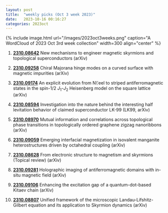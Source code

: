```yaml
---
layout: post
title:  "weekly picks (Oct 3 week 2023)"
date:   2023-10-16 00:16:27
categories: 2023oct
---
```



{% include image.html url="/images/2023oct3weeks.png" caption="A WordCloud of 2023 Oct 3rd week collection" width=300 align="center" %}




1. **[2310.08642](http://arxiv.org/abs/2310.08642)** New mechanisms to engineer magnetic skyrmions and topological superconductors (arXiv)

1. **[2310.09258](http://arxiv.org/abs/2310.09258)** Chiral Majorana hinge modes on a curved surface with magnetic impurities (arXiv)

1. **[2310.09174](http://arxiv.org/abs/2310.09174)** An explicit evolution from N\\'eel to striped antiferromagnetic states in the spin-1/2 $J_{1}$-$J_{2}$ Heisenberg model on the square lattice (arXiv)

1. **[2310.08594](http://arxiv.org/abs/2310.08594)** Investigation into the nature behind the interesting half levitation behavior of claimed superconductor LK-99 (LK99, arXiv)

1. **[2310.08970](http://arxiv.org/abs/2310.08970)** Mutual information and correlations across topological phase transitions in topologically ordered graphene zigzag nanoribbons (arXiv)

1. **[2310.09059](http://arxiv.org/abs/2310.09059)** Emerging interfacial magnetization in isovalent manganite heterostructures driven by octahedral coupling (arXiv)

1. **[2310.08628](http://arxiv.org/abs/2310.08628)** From electronic structure to magnetism and skyrmions (Topical review) (arXiv)

1. **[2310.09281](http://arxiv.org/abs/2310.09281)** Holographic imaging of antiferromagnetic domains with in-situ magnetic field (arXiv)

1. **[2310.09106](http://arxiv.org/abs/2310.09106)** Enhancing the excitation gap of a quantum-dot-based Kitaev chain (arXiv)

1. **[2310.08807](http://arxiv.org/abs/2310.08807)** Unified framework of the microscopic Landau-Lifshitz-Gilbert equation and its application to Skyrmion dynamics (arXiv)
